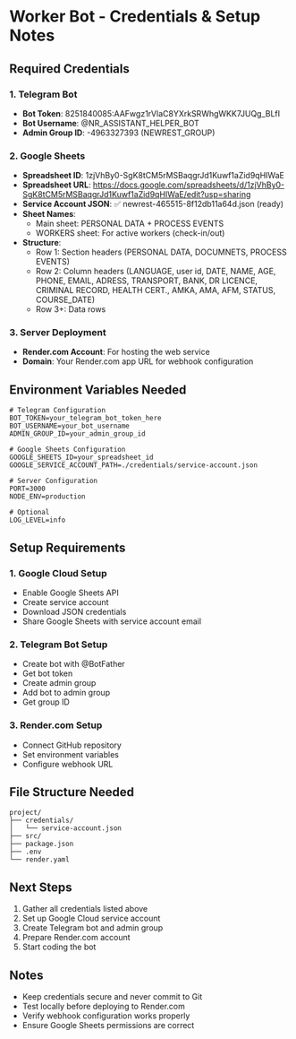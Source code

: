 # Worker Bot - Credentials & Setup Notes

## Required Credentials

### 1. Telegram Bot
- **Bot Token**: 8251840085:AAFwgz1rVlaC8YXrkSRWhgWKK7JUQg_BLfI
- **Bot Username**: @NR_ASSISTANT_HELPER_BOT
- **Admin Group ID**: -4963327393 (NEWREST_GROUP)

### 2. Google Sheets
- **Spreadsheet ID**: 1zjVhBy0-SgK8tCM5rMSBaqgrJd1Kuwf1aZid9qHIWaE
- **Spreadsheet URL**: https://docs.google.com/spreadsheets/d/1zjVhBy0-SgK8tCM5rMSBaqgrJd1Kuwf1aZid9qHIWaE/edit?usp=sharing
- **Service Account JSON**: ✅ newrest-465515-8f12db11a64d.json (ready)
- **Sheet Names**: 
  - Main sheet: PERSONAL DATA + PROCESS EVENTS
  - WORKERS sheet: For active workers (check-in/out)
- **Structure**: 
  - Row 1: Section headers (PERSONAL DATA, DOCUMNETS, PROCESS EVENTS)
  - Row 2: Column headers (LANGUAGE, user id, DATE, NAME, AGE, PHONE, EMAIL, ADRESS, TRANSPORT, BANK, DR LICENCE, CRIMINAL RECORD, HEALTH CERT., AMKA, AMA, AFM, STATUS, COURSE_DATE)
  - Row 3+: Data rows

### 3. Server Deployment
- **Render.com Account**: For hosting the web service
- **Domain**: Your Render.com app URL for webhook configuration

## Environment Variables Needed

```env
# Telegram Configuration
BOT_TOKEN=your_telegram_bot_token_here
BOT_USERNAME=your_bot_username
ADMIN_GROUP_ID=your_admin_group_id

# Google Sheets Configuration
GOOGLE_SHEETS_ID=your_spreadsheet_id
GOOGLE_SERVICE_ACCOUNT_PATH=./credentials/service-account.json

# Server Configuration
PORT=3000
NODE_ENV=production

# Optional
LOG_LEVEL=info
```

## Setup Requirements

### 1. Google Cloud Setup
- Enable Google Sheets API
- Create service account
- Download JSON credentials
- Share Google Sheets with service account email

### 2. Telegram Bot Setup
- Create bot with @BotFather
- Get bot token
- Create admin group
- Add bot to admin group
- Get group ID

### 3. Render.com Setup
- Connect GitHub repository
- Set environment variables
- Configure webhook URL

## File Structure Needed

```
project/
├── credentials/
│   └── service-account.json
├── src/
├── package.json
├── .env
└── render.yaml
```

## Next Steps
1. Gather all credentials listed above
2. Set up Google Cloud service account
3. Create Telegram bot and admin group
4. Prepare Render.com account
5. Start coding the bot

## Notes
- Keep credentials secure and never commit to Git
- Test locally before deploying to Render.com
- Verify webhook configuration works properly
- Ensure Google Sheets permissions are correct
